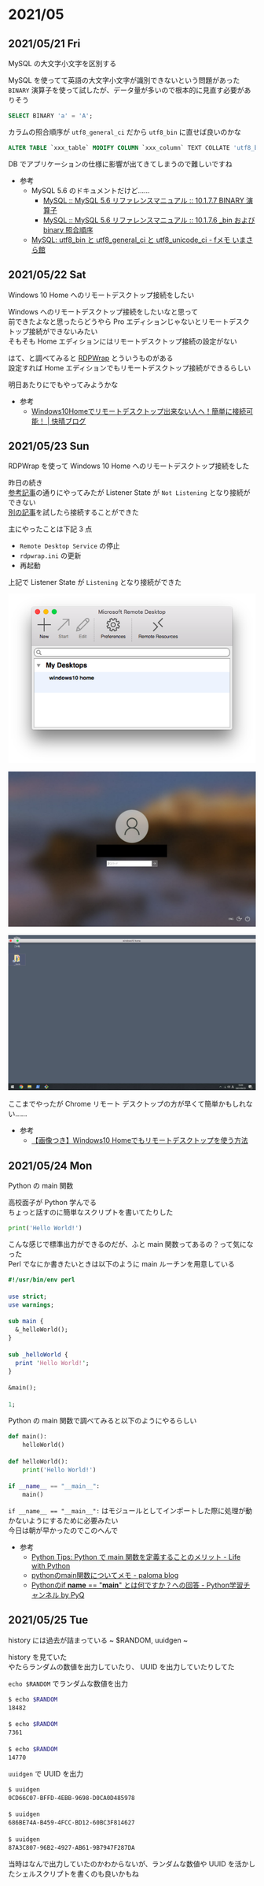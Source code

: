 # 2021/05

## 2021/05/21 Fri

MySQL の大文字小文字を区別する  

MySQL を使ってて英語の大文字小文字が識別できないという問題があった  
`BINARY` 演算子を使って試したが、データ量が多いので根本的に見直す必要がありそう  

```sql
SELECT BINARY 'a' = 'A';
```

カラムの照合順序が `utf8_general_ci` だから `utf8_bin` に直せば良いのかな  

```sql
ALTER TABLE `xxx_table` MODIFY COLUMN `xxx_column` TEXT COLLATE 'utf8_bin';
```

DB でアプリケーションの仕様に影響が出てきてしまうので難しいですね  

- 参考
  - MySQL 5.6 のドキュメントだけど......
    - [MySQL :: MySQL 5.6 リファレンスマニュアル :: 10.1.7.7 BINARY 演算子](https://dev.mysql.com/doc/refman/5.6/ja/charset-binary-op.html)
    - [MySQL :: MySQL 5.6 リファレンスマニュアル :: 10.1.7.6 _bin および binary 照合順序](https://dev.mysql.com/doc/refman/5.6/ja/charset-binary-collations.html)
  - [MySQL: utf8_bin と utf8_general_ci と utf8_unicode_ci - fメモ いまさら館](http://ftsh.hateblo.jp/entry/2016/04/16/100937)


## 2021/05/22 Sat

Windows 10 Home へのリモートデスクトップ接続をしたい  

Windows へのリモートデスクトップ接続をしたいなと思って  
前できたよなと思ったらどうやら Pro エディションじゃないとリモートデスクトップ接続ができないみたい  
そもそも Home エディションにはリモートデスクトップ接続の設定がない  

はて、と調べてみると [RDPWrap](https://github.com/stascorp/rdpwrap/releases) とういうものがある  
設定すれば Home エディションでもリモートデスクトップ接続ができるらしい  

明日あたりにでもやってみようかな  

- 参考
  - [Windows10Homeでリモートデスクトップ出来ない人へ！簡単に接続可能！ | 快晴ブログ](https://kaisei-eigo.com/remote-desktop-home-edition)


## 2021/05/23 Sun

RDPWrap を使って Windows 10 Home へのリモートデスクトップ接続をした  

昨日の続き  
[参考記事](https://kaisei-eigo.com/remote-desktop-home-edition)の通りにやってみたが Listener State が `Not Listening` となり接続ができない  
[別の記事](https://kaoruya.org/blog/rdpwrap/)を試したら接続することができた  

主にやったことは下記 3 点

- `Remote Desktop Service` の停止
- `rdpwrap.ini` の更新
- 再起動

上記で Listener State が `Listening` となり接続ができた  

![Microsoft Remote Desktop](./images/23/2021-05-23_01_remote_desktop_config.png)  

![login](./images/23/2021-05-23_02_remote_login.png)  

![windows_desktop](./images/23/2021-05-23_03_remote_desktop.png)  

ここまでやったが Chrome リモート デスクトップの方が早くて簡単かもしれない......  

- 参考
  - [【画像つき】Windows10 Homeでもリモートデスクトップを使う方法](https://kaoruya.org/blog/rdpwrap/)


## 2021/05/24 Mon

Python の main 関数  

高校面子が Python 学んでる  
ちょっと話すのに簡単なスクリプトを書いてたりした  

```py
print('Hello World!')
```

こんな感じで標準出力ができるのだが、ふと main 関数ってあるの？って気になった  
Perl でなにか書きたいときは以下のように main ルーチンを用意している  

```pl
#!/usr/bin/env perl

use strict;
use warnings;

sub main {
  &_helloWorld();
}

sub _helloWorld {
  print 'Hello World!';
}

&main();

1;
```

Python の main 関数で調べてみると以下のようにやるらしい  

```py
def main():
    helloWorld()

def helloWorld():
    print('Hello World!')

if __name__ == "__main__":
    main()
```

`if __name__ == "__main__":` はモジュールとしてインポートした際に処理が動かないようにするために必要みたい  
今日は朝が早かったのでこのへんで  

- 参考
  - [Python Tips: Python で main 関数を定義することのメリット - Life with Python](https://www.lifewithpython.com/2021/01/python-main-function.html)
  - [pythonのmain関数についてメモ - paloma blog](https://paloma69.hatenablog.com/entry/2018/06/28/005550)
  - [Pythonのif __name__ == "__main__" とは何ですか？への回答 - Python学習チャンネル by PyQ](https://blog.pyq.jp/entry/Python_kaiketsu_180207)


## 2021/05/25 Tue

history には過去が詰まっている ~ $RANDOM, uuidgen ~  

history を見ていた  
やたらランダムの数値を出力していたり、 UUID を出力していたりしてた  

`echo $RANDOM` でランダムな数値を出力  

```sh
$ echo $RANDOM
18482

$ echo $RANDOM
7361

$ echo $RANDOM
14770
```

`uuidgen` で UUID を出力

```sh
$ uuidgen
0CD66C07-BFFD-4EBB-9698-D0CA0D485978

$ uuidgen
686BE74A-B459-4FCC-BD12-60BC3F814627

$ uuidgen
87A3C807-96B2-4927-AB61-9B7947F287DA
```

当時はなんで出力していたのかわからないが、ランダムな数値や UUID を活かしたシェルスクリプトを書くのも良いかもね  

